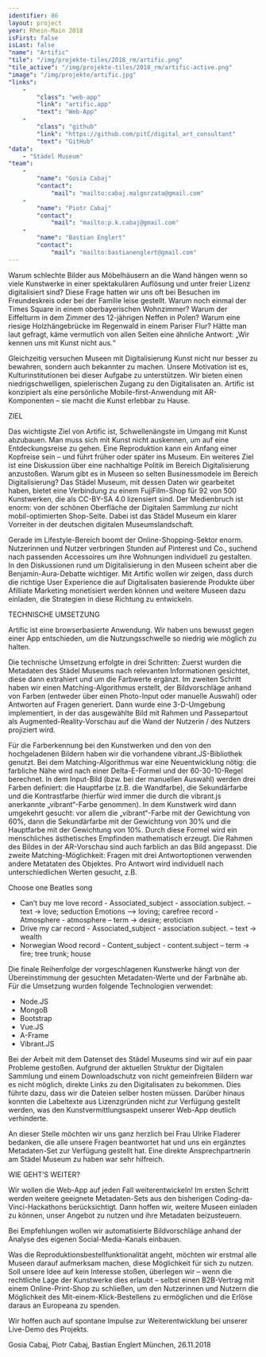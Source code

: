 ```yaml
---
identifier: 86
layout: project
year: Rhein-Main 2018
isFirst: false
isLast: false
"name": "Artific"
"tile": "/img/projekte-tiles/2018_rm/artific.png"
"tile_active": "/img/projekte-tiles/2018_rm/artific-active.png"
"image": "/img/projekte/artific.jpg"
"links":
    -
        "class": "web-app"
        "link": "artific.app"
        "text": "Web-App"
    -
        "class": "github"
        "link": "https://github.com/pitC/digital_art_consultant"
        "text": "GitHub"
"data":
    - "Städel Museum"
"team":
    -
        "name": "Gosia Cabaj"
        "contact":
            "mail": "mailto:cabaj.malgorzata@gmail.com"
    -
        "name": "Piotr Cabaj"
        "contact":
            "mail": "mailto:p.k.cabaj@gmail.com"
    -
        "name": "Bastian Englert"
        "contact":
            "mail": "mailto:bastianenglert@gmail.com"
---
```

Warum schlechte Bilder aus Möbelhäusern an die Wand hängen wenn so viele Kunstwerke in einer spektakulären Auflösung und unter freier Lizenz digitalisiert sind? Diese Frage hatten wir uns oft bei Besuchen im Freundeskreis oder bei der Familie leise gestellt. Warum noch einmal der Times Square in einem oberbayerischen Wohnzimmer? Warum der Eiffelturm in dem Zimmer des 12-jährigen Neffen in Polen? Warum eine riesige Holzhängebrücke im Regenwald in einem Pariser Flur? Hätte man laut gefragt, käme vermutlich von allen Seiten eine ähnliche Antwort: „Wir kennen uns mit Kunst nicht aus.“

Gleichzeitig versuchen Museen mit Digitalisierung Kunst nicht nur besser zu bewahren, sondern auch bekannter zu machen. Unsere Motivation ist es, Kulturinstitutionen bei dieser Aufgabe zu unterstützen. Wir bieten einen niedrigschwelligen, spielerischen Zugang zu den Digitalisaten an. Artific ist konzipiert als eine persönliche Mobile-first-Anwendung mit AR-Komponenten – sie macht die Kunst erlebbar zu Hause.

ZIEL

Das wichtigste Ziel von Artific ist, Schwellenängste im Umgang mit Kunst abzubauen. Man muss sich mit Kunst nicht auskennen, um auf eine Entdeckungsreise zu gehen. Eine Reproduktion kann ein Anfang einer Kopfreise sein – und führt früher oder später ins Museum. Ein weiteres Ziel ist eine Diskussion über eine nachhaltige Politik im Bereich Digitalisierung anzustoßen. Warum gibt es in Museen so selten Businessmodele im Bereich Digitalisierung? Das Städel Museum, mit dessen Daten wir gearbeitet haben, bietet eine Verbindung zu einem FujiFilm-Shop für 92 von 500 Kunstwerken, die als CC-BY-SA 4.0 lizensiert sind. Der Medienbruch ist enorm: von der schönen Oberfläche der Digitalen Sammlung zur nicht mobil-optimierten Shop-Seite. Dabei ist das Städel Museum ein klarer Vorreiter in der deutschen digitalen Museumslandschaft.

Gerade im Lifestyle-Bereich boomt der Online-Shopping-Sektor enorm. Nutzerinnen und Nutzer verbringen Stunden auf Pinterest und Co., suchend nach passenden Accessoires um ihre Wohnungen individuell zu gestalten. In den Diskussionen rund um Digitalisierung in den Museen scheint aber die Benjamin-Aura-Debatte wichtiger. Mit Artific wollen wir zeigen, dass durch die richtige User Experience die auf Digitalisaten basierende Produkte über Afilliate Marketing monetisiert werden können und weitere Museen dazu einladen, die Strategien in diese Richtung zu entwickeln.

TECHNISCHE UMSETZUNG

Artific ist eine browserbasierte Anwendung. Wir haben uns bewusst gegen einer App entschieden, um die Nutzungsschwelle so niedrig wie möglich zu halten.

Die technische Umsetzung erfolgte in drei Schritten: Zuerst wurden die Metadaten des Städel Museums nach relevanten Informationen gesichtet, diese dann extrahiert und um die Farbwerte ergänzt. Im zweiten Schritt haben wir einen Matching-Algorithmus erstellt, der Bildvorschläge anhand von Farben (entweder über einen Photo-Input oder manuelle Auswahl) oder Antworten auf Fragen generiert. Dann wurde eine 3-D-Umgebung implementiert, in der das ausgewählte Bild mit Rahmen und Passepartout als Augmented-Reality-Vorschau auf die Wand der Nutzerin / des Nutzers projiziert wird.     

Für die Farberkennung bei den Kunstwerken und den von den hochgeladenen Bildern haben wir die vorhandene vibrant.JS-Bibliothek genutzt. Bei dem Matching-Algorithmus war eine Neuentwicklung nötig: die farbliche Nähe wird nach einer Delta-E-Formel und der 60-30-10-Regel berechnet. In dem Input-Bild (bzw. bei der manuellen Auswahl) werden drei Farben definiert: die Hauptfarbe (z.B. die Wandfarbe), die Sekundärfarbe und die Kontrastfarbe (hierfür wird immer die durch die vibrant.js anerkannte „vibrant“-Farbe genommen). In dem Kunstwerk wird dann umgekehrt gesucht: vor allem die „vibrant“-Farbe mit der Gewichtung von 60%, dann die Sekundärfarbe mit der Gewichtung von 30% und die Hauptfarbe mit der Gewichtung von 10%. Durch diese Formel wird ein menschliches ästhetisches Empfinden mathematisch erzeugt. Die Rahmen des Bildes in der AR-Vorschau sind auch farblich an das Bild angepasst. 
Die zweite Matching-Möglichkeit: Fragen mit drei Antwortoptionen verwenden andere Metataten des Objektes. Pro Antwort wird individuell nach unterschiedlichen Werten gesucht, z.B.

Choose one Beatles song
-	Can’t buy me love
record - Associated_subject - association.subject. – text -> love; seduction
Emotions –> loving; carefree
record - Atmosphere - atmosphere – term -> desire; eroticism
-	Drive my car
record - Associated_subject - association.subject. – text -> wealth
-	Norwegian Wood
record - Content_subject - content.subject – term -> fire; tree trunk; house

Die finale Reihenfolge der vorgeschlagenen Kunstwerke hängt von der Übereinstimmung der gesuchten Metadaten-Werte und der Farbnähe ab. 
Für die Umsetzung wurden folgende Technologien verwendet:
-	Node.JS
-	MongoB
-	Bootstrap
-	Vue.JS
-	A-Frame
-	Vibrant.JS

Bei der Arbeit mit dem Datenset des Städel Museums sind wir auf ein paar Probleme gestoßen. Aufgrund der aktuellen Struktur der Digitalen Sammlung und einem Downloadschutz von nicht gemeinfreien Bildern war es nicht möglich, direkte Links zu den Digitalisaten zu bekommen. Dies führte dazu, dass wir die Dateien selber hosten müssen. Darüber hinaus konnten die Labeltexte aus Lizenzgründen nicht zur Verfügung gestellt werden, was den Kunstvermittlungsaspekt unserer Web-App deutlich verhinderte. 

An dieser Stelle möchten wir uns ganz herzlich bei Frau Ulrike Fladerer bedanken, die alle unsere Fragen beantwortet hat und uns ein ergänztes Metadaten-Set zur Verfügung gestellt hat. Eine direkte Ansprechpartnerin am Städel Museum zu haben war sehr hilfreich.

WIE GEHT’S WEITER?

Wir wollen die Web-App auf jeden Fall weiterentwickeln! Im ersten Schritt werden weitere geeignete Metadaten-Sets aus den bisherigen Coding-da-Vinci-Hackathons berücksichtigt. Dann hoffen wir, weitere Museen einladen zu können, unser Angebot zu nutzen und ihre Metadaten beizusteuern. 

Bei Empfehlungen wollen wir automatisierte Bildvorschläge anhand der Analyse des eigenen Social-Media-Kanals einbauen. 

Was die Reproduktionsbestellfunktionalität angeht, möchten wir erstmal alle Museen darauf aufmerksam machen, diese Möglichkeit für sich zu nutzen. Soll unsere Idee auf kein Interesse stoßen, überlegen wir – wenn die rechtliche Lage der Kunstwerke dies erlaubt – selbst einen B2B-Vertrag mit einem Online-Print-Shop zu schließen, um den Nutzerinnen und Nutzern die Möglichkeit des Mit-einem-Klick-Bestellens zu ermöglichen und die Erlöse daraus an Europeana zu spenden. 

Wir hoffen auch auf spontane Impulse zur Weiterentwicklung bei unserer Live-Demo des Projekts.

Gosia Cabaj, Piotr Cabaj, Bastian Englert
München, 26.11.2018